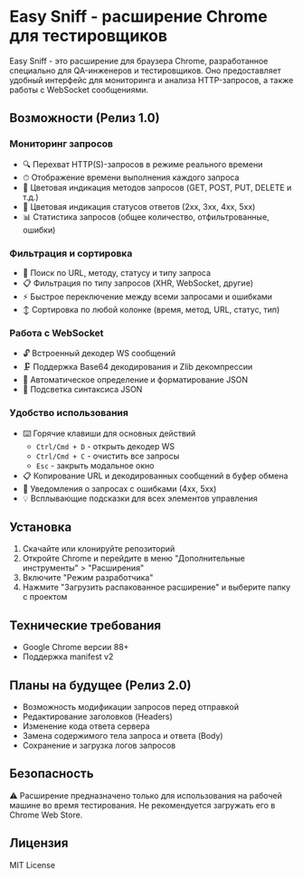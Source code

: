 # Easy Sniff - расширение Chrome для тестировщиков

Easy Sniff - это расширение для браузера Chrome, разработанное специально для QA-инженеров и тестировщиков. Оно предоставляет удобный интерфейс для мониторинга и анализа HTTP-запросов, а также работы с WebSocket сообщениями.

## Возможности (Релиз 1.0)

### Мониторинг запросов
- 🔍 Перехват HTTP(S)-запросов в режиме реального времени
- ⏱ Отображение времени выполнения каждого запроса
- 🎨 Цветовая индикация методов запросов (GET, POST, PUT, DELETE и т.д.)
- 🚦 Цветовая индикация статусов ответов (2xx, 3xx, 4xx, 5xx)
- 📊 Статистика запросов (общее количество, отфильтрованные, ошибки)

### Фильтрация и сортировка
- 🔎 Поиск по URL, методу, статусу и типу запроса
- 📋 Фильтрация по типу запросов (XHR, WebSocket, другие)
- ⚡️ Быстрое переключение между всеми запросами и ошибками
- ↕️ Сортировка по любой колонке (время, метод, URL, статус, тип)

### Работа с WebSocket
- 🔓 Встроенный декодер WS сообщений
- 🗜 Поддержка Base64 декодирования и Zlib декомпрессии
- 🎯 Автоматическое определение и форматирование JSON
- 🎨 Подсветка синтаксиса JSON

### Удобство использования
- ⌨️ Горячие клавиши для основных действий
  - `Ctrl/Cmd + D` - открыть декодер WS
  - `Ctrl/Cmd + C` - очистить все запросы
  - `Esc` - закрыть модальное окно
- 📋 Копирование URL и декодированных сообщений в буфер обмена
- 🔔 Уведомления о запросах с ошибками (4xx, 5xx)
- 💡 Всплывающие подсказки для всех элементов управления

## Установка

1. Скачайте или клонируйте репозиторий
2. Откройте Chrome и перейдите в меню "Дополнительные инструменты" > "Расширения"
3. Включите "Режим разработчика"
4. Нажмите "Загрузить распакованное расширение" и выберите папку с проектом

## Технические требования
- Google Chrome версии 88+
- Поддержка manifest v2

## Планы на будущее (Релиз 2.0)
- Возможность модификации запросов перед отправкой
- Редактирование заголовков (Headers)
- Изменение кода ответа сервера
- Замена содержимого тела запроса и ответа (Body)
- Сохранение и загрузка логов запросов

## Безопасность
⚠️ Расширение предназначено только для использования на рабочей машине во время тестирования. Не рекомендуется загружать его в Chrome Web Store.

## Лицензия
MIT License